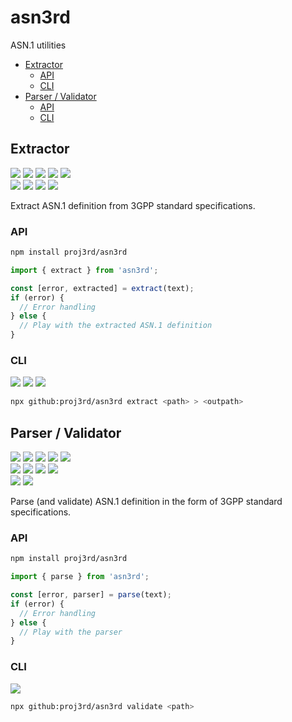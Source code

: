 # asn3rd

ASN.1 utilities

- [Extractor](#extractor)
  - [API](#api)
  - [CLI](#cli)
- [Parser / Validator](#parser--validator)
  - [API](#api-1)
  - [CLI](#cli-1)

## Extractor

![](https://img.shields.io/badge/support-NR_RRC-brightgreen)
![](https://img.shields.io/badge/support-NGAP-brightgreen)
![](https://img.shields.io/badge/support-XnAP-brightgreen)
![](https://img.shields.io/badge/support-E1AP-brightgreen)
![](https://img.shields.io/badge/support-F1AP-brightgreen)  
![](https://img.shields.io/badge/support-LTE_RRC-brightgreen)
![](https://img.shields.io/badge/support-S1AP-brightgreen)
![](https://img.shields.io/badge/support-X2AP-brightgreen)
![](https://img.shields.io/badge/support-W1AP-brightgreen)

Extract ASN.1 definition from 3GPP standard specifications.

### API


```sh
npm install proj3rd/asn3rd
```

```ts
import { extract } from 'asn3rd';

const [error, extracted] = extract(text);
if (error) {
  // Error handling
} else {
  // Play with the extracted ASN.1 definition
}
```

### CLI

![](https://img.shields.io/badge/support-TXT-brightgreen)
![](https://img.shields.io/badge/support-DOC-brightgreen)
![](https://img.shields.io/badge/support-DOCX-brightgreen)

```sh
npx github:proj3rd/asn3rd extract <path> > <outpath>
```

## Parser / Validator

![](https://img.shields.io/badge/support-NR_RRC-brightgreen)
![](https://img.shields.io/badge/support-NGAP-brightgreen)
![](https://img.shields.io/badge/support-XnAP-brightgreen)
![](https://img.shields.io/badge/support-E1AP-brightgreen)
![](https://img.shields.io/badge/support-F1AP-brightgreen)  
![](https://img.shields.io/badge/support-LTE_RRC-brightgreen)
![](https://img.shields.io/badge/support-S1AP-brightgreen)
![](https://img.shields.io/badge/support-X2AP-brightgreen)
![](https://img.shields.io/badge/support-W1AP-brightgreen)  
![](https://img.shields.io/badge/support-UTRA_RRC-brightgreen)
![](https://img.shields.io/badge/support-RANAP-brightgreen)

Parse (and validate) ASN.1 definition in the form of 3GPP standard specifications.

### API


```sh
npm install proj3rd/asn3rd
```

```ts
import { parse } from 'asn3rd';

const [error, parser] = parse(text);
if (error) {
  // Error handling
} else {
  // Play with the parser
}
```

### CLI

![](https://img.shields.io/badge/support-TXT-brightgreen)

```sh
npx github:proj3rd/asn3rd validate <path>
```
